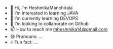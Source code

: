 - 👋 Hi, I’m HeshmikaManchirala
- 👀 I’m interested in learning JAVA
- 🌱 I’m currently learning DEVOPS
- 💞️ I’m looking to collaborate on Github
- 📫 How to reach me mheshmika14@gmail.com
- 😄 Pronouns: ...
- ⚡ Fun fact: ...

<!---
HeshmikaManchirala/HeshmikaManchirala is a ✨ special ✨ repository because its `README.md` (this file) appears on your GitHub profile.
You can click the Preview link to take a look at your changes.
--->

